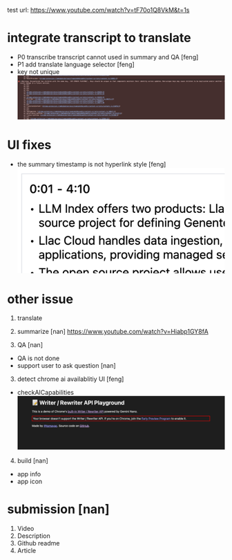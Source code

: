 test url: https://www.youtube.com/watch?v=tF70o1Q8VkM&t=1s

# integrate transcript to translate

- P0 transcribe transcript cannot used in summary and QA [feng]
- P1 add translate language selector [feng]
- key not unique
  ![alt text](image-5.png)

# UI fixes

- the summary timestamp is not hyperlink style [feng]
  ![alt text](image-3.png)

# other issue

1. translate

2. summarize [nan]
   https://www.youtube.com/watch?v=Hiabp1GY8fA

3. QA [nan]

- QA is not done
- support user to ask question [nan]

3. detect chrome ai availablitiy UI [feng]

- checkAICapabilities
  ![alt text](image-4.png)

4. build [nan]

- app info
- app icon

# submission [nan]

1. Video
2. Description
3. Github readme
4. Article
